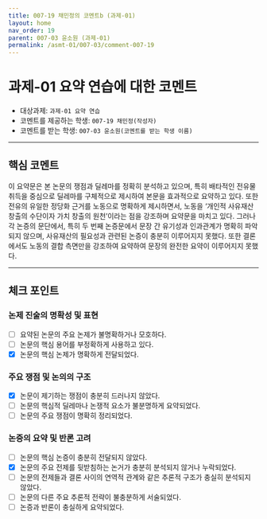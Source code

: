 ```yaml
---
title: 007-19 채민정의 코멘트b (과제-01) 
layout: home
nav_order: 19
parent: 007-03 윤소원 (과제-01)
permalink: /asmt-01/007-03/comment-007-19
---
```


# 과제-01 요약 연습에 대한 코멘트

- 대상과제: `과제-01 요약 연습`
- 코멘트를 제공하는 학생: `007-19 채민정(작성자)` 
- 코멘트를 받는 학생: `007-03 윤소원(코멘트를 받는 학생 이름)` 

---

## 핵심 코멘트

이 요약문은 본 논문의 쟁점과 딜레마를 정확히 분석하고 있으며, 특히 배타적인 전유물 취득을 중심으로 딜레마를 구체적으로 제시하여 본문을 효과적으로 요약하고 있다. 또한 전유의 유일한 정당화 근거를 노동으로 명확하게 제시하면서, 노동을 ‘개인적 사유재산 창출의 수단이자 가치 창출의 원천’이라는 점을 강조하며 요약문을 마치고 있다.
그러나 각 논증의 문단에서, 특히 두 번째 논증문에서 문장 간 유기성과 인과관계가 명확히 파악되지 않으며, 사유재산의 필요성과 관련된 논증이 충분히 이루어지지 못했다. 또한 결론에서도 노동의 결합 측면만을 강조하여 요약하여 문장의 완전한 요약이 이루어지지 못했다.

---

## 체크 포인트

### 논제 진술의 명확성 및 표현  
- [ ] 요약된 논문의 주요 논제가 불명확하거나 모호하다.  
- [ ] 논문의 핵심 용어를 부정확하게 사용하고 있다.  
- [x] 논문의 핵심 논제가 명확하게 전달되었다.  

### 주요 쟁점 및 논의의 구조  
- [x] 논문이 제기하는 쟁점이 충분히 드러나지 않았다.  
- [ ] 논문의 핵심적 딜레마나 논쟁적 요소가 불분명하게 요약되었다.  
- [ ] 논문의 주요 쟁점이 명확히 정리되었다.  

### 논증의 요약 및 반론 고려  
- [ ] 논문의 핵심 논증이 충분히 전달되지 않았다.  
- [x] 논문의 주요 전제를 뒷받침하는 논거가 충분히 분석되지 않거나 누락되었다.  
- [ ] 논문의 전제들과 결론 사이의 연역적 관계와 같은 추론적 구조가 충실히 분석되지 않았다.  
- [ ] 논문의 다른 주요 추론적 전략이 불충분하게 서술되었다.
- [ ] 논증과 반론이 충실하게 요약되었다. 